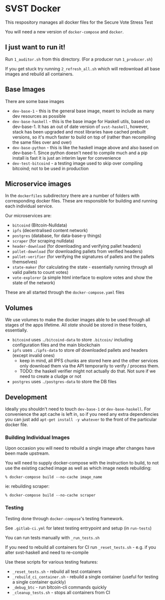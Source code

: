 # SVST Docker

This respository manages all docker files for the Secure Vote Stress Test

You will need a new version of `docker-compose` and `docker`.

## I just want to run it!

Run `1_auditor.sh` from this directory. (For a producer run `1_producer.sh`)

If you get stuck try running `2_refresh_all.sh` which will redownload
all base images and rebuild all containers.

## Base Images

There are some base images

* `dev-base-1` - this is the general base image, meant to include as many dev resources as possible
* `dev-base-haskell` - this is the base image for Haskell utils, based on dev-base-1. It has an out of date version of `svst-haskell`, however, stack has been upgraded and most libraries have cached prebuilt versions, so it's much faster to build on top of (rather than recompiling the same files over and over)
* `dev-base-python` - this is like the haskell image above and also based on dev-base-1. Since python doesn't need to compile much and a pip install is fast it is just an interim layer for convenience
* `dev-test-bitcoind` - a testing image used to skip over compiling bitcoind; not to be used in production

## Microservice images

In the `dockerfiles` subdirectory there are a number of folders with corresponding docker files.
These are responsible for building and running each individual service.

Our microservices are:

* `bitcoind` (Bitcoin-Nulldata)
* `ipfs` (decentralised content network)
* `postgres` (database, for data-base-y things)
* `scraper` (for scraping nulldata)
* `header-download` (for downloading and verifying pallet headers)
* `pallet-download` (for downloading pallets from verified headers)
* `pallet-verifier` (for verifying the signatures of pallets and the pallets themselves)
* `state-maker` (for calculating the state - essentially running through all valid pallets to count votes)
* `vote-explorer` (a simple html interface to explore votes and show the state of the network)

These are all started through the `docker-compose.yaml` files

## Volumes

We use volumes to make the docker images able to be used through all stages of the apps lifetime. All _state_ should be
stored in these folders, essentially.

* `bitcoind` uses `./bitcoind-data` to store `.bitcoin/` including configuration files and the main blockchain
* `ipfs` uses `./ipfs-data` to store _all_ downloaded pallets and headers (except invalid ones)
  * keep in mind, all IPFS chunks are stored here and the other services only download them via the API temporarily to
  verify / process them.
  * TODO: the haskell verifier might not actually do that. Not sure if we need to create a cludge or not
* `postgres` uses `./postgres-data` to store the DB files

## Development

Ideally you shouldn't need to touch `dev-base-1` or `dev-base-haskell`. For convenience the apt cache is left in, so if
you need any extra dependencies you can just add `apt-get install -y whatever` to the front of the particular docker file.

### Building Individual Images

Upon occasion you will need to rebuild a single image after changes have been
made upstream.

You will need to supply docker-compose with the instruction to build, to not
use the existing cached image as well as which image needs rebuilding:

    % docker-compose build --no-cache image_name

ie: rebuilding scraper:

    % docker-compose build --no-cache scraper

### Testing

Testing done through `docker-compose`'s testing framework.

See `.gitlab-ci.yml` for latest testing entrypoint and setup (in `run-tests`)

You can run tests manually with `_run_tests.sh`

If you need to rebuild all containers for CI run `_reset_tests.sh` - e.g. if you alter svst-haskell and need to re-compile

Use these scripts for various testing features:

* `_reset_tests.sh` - rebuild all test containers
* `_rebuild_ci_container.sh` - rebuild a single container (useful for testing a single container quickly)
* `_debug_btc` - run bitcoin-cli commands quickly
* `_cleanup_tests.sh` - stops all containers from CI
